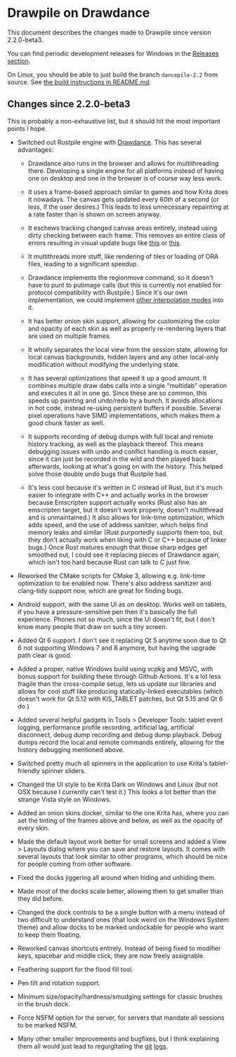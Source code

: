 # Drawpile on Drawdance

This document describes the changes made to Drawpile since version 2.2.0-beta3.

You can find periodic development releases for Windows in the [Releases section](https://github.com/askmeaboutlo0m/Drawpile/releases).

On Linux, you should be able to just build the branch `dancepile-2.2` from source. See [the build instructions in README.md](../README.md#building-on-linux).


## Changes since 2.2.0-beta3

This is probably a non-exhaustive list, but it should hit the most important points I hope.

* Switched out Rustpile engine with [Drawdance](https://github.com/drawpile/Drawdance/tree/dev-2.2). This has several advantages:

    * Drawdance also runs in the browser and allows for multithreading there. Developing a single engine for all platforms instead of having one on desktop and one in the browser is of course way less work.

    * It uses a frame-based approach similar to games and how Krita does it nowadays. The canvas gets updated every 60th of a second (or less, if the user desires.) This leads to less unnecessary repainting at a rate faster than is shown on screen anyway.

    * It eschews tracking changed canvas areas entirely, instead using dirty checking between each frame. This removes an entire class of errors resulting in visual update bugs like [this](https://github.com/drawpile/Drawpile/pull/1046) or [this](https://github.com/drawpile/Drawpile/issues/940).

    * It multithreads more stuff, like rendering of tiles or loading of ORA files, leading to a significant speedup.

    * Drawdance implements the regionmove command, so it doesn't have to punt to putimage calls (but this is currently not enabled for protocol compatibility with Rustpile.) Since it's our own implementation, we could implement [other interpolation modes](https://github.com/drawpile/Drawpile/issues/803) into it.

    * It has better onion skin support, allowing for customizing the color and opacity of each skin as well as properly re-rendering layers that are used on multiple frames.

    * It wholly separates the local view from the session state, allowing for local canvas backgrounds, hidden layers and any other local-only modification without modifying the underlying state.

    * It has several optimizations that speed it up a good amount. It combines multiple draw dabs calls into a single "multidab" operation and executes it all in one go. Since these are so common, this speeds up painting and undo/redo by a bunch. It avoids allocations in hot code, instead re-using persistent buffers if possible. Several pixel operations have SIMD implementations, which makes them a good chunk faster as well.

    * It supports recording of debug dumps with full local and remote history tracking, as well as the playback thereof. This means debugging issues with undo and conflict handling is much easier, since it can just be recorded in the wild and then played back afterwards, looking at what's going on with the history. This helped solve those double undo bugs that Rustpile had.

    * It's less cool because it's written in C instead of Rust, but it's much easier to integrate with C++ and actually works in the browser because Emscripten support actually works (Rust also has an emscripten target, but it doesn't work properly, doesn't multithread and is unmaintained.) It also allows for link-time optimization, which adds speed, and the use of address sanitzer, which helps find memory leaks and similar (Rust purportedly supports them too, but they don't actually work when liking with C or C++ because of linker bugs.) Once Rust matures enough that those sharp edges get smoothed out, I could see it replacing pieces of Drawdance again, which isn't too hard because Rust can talk to C just fine.

* Reworked the CMake scripts for CMake 3, allowing e.g. link-time optimization to be enabled now. There's also address sanitizer and clang-tidy support now, which are great for finding bugs.

* Android support, with the same UI as on desktop. Works well on tablets, if you have a pressure-sensitive pen then it's basically the full experience. Phones not so much, since the UI doesn't fit, but I don't know many people that draw on such a tiny screen.

* Added Qt 6 support. I don't see it replacing Qt 5 anytime soon due to Qt 6 not supporting Windows 7 and 8 anymore, but having the upgrade path clear is good.

* Added a proper, native Windows build using vcpkg and MSVC, with bonus support for building these through Github Actions. It's a lot less fragile than the cross-compile setup, lets us update our libraries and allows for cool stuff like producing statically-linked executables (which doesn't work for Qt 5.12 with KIS_TABLET patches, but Qt 5.15 and Qt 6 do.)

* Added several helpful gadgets in Tools > Developer Tools: tablet event logging, performance profile recording, artificial lag, artificial disconnect, debug dump recording and debug dump playback. Debug dumps record the local and remote commands entirely, allowing for the history debugging mentioned above.

* Switched pretty much all spinners in the application to use Krita's tablet-friendly spinner sliders.

* Changed the UI style to be Krita Dark on Windows and Linux (but not OSX because I currently can't test it.) This looks a lot better than the strange Vista style on Windows.

* Added an onion skins docker, similar to the one Krita has, where you can set the tinting of the frames above and below, as well as the opacity of every skin.

* Made the default layout work better for small screens and added a View > Layouts dialog where you can save and restore layouts. It comes with several layouts that look similar to other programs, which should be nice for people coming from other software.

* Fixed the docks jiggering all around when hiding and unhiding them.

* Made most of the docks scale better, allowing them to get smaller than they did before.

* Changed the dock controls to be a single button with a menu instead of two difficult to understand ones (that look weird on the Windows System theme) and allow docks to be marked undockable for people who want to keep them floating.

* Reworked canvas shortcuts entirely. Instead of being fixed to modifier keys, spacebar and middle click, they are now freely assignable.

* Feathering support for the flood fill tool.

* Pen tilt and rotation support.

* Minimum size/opacity/hardness/smudging settings for classic brushes in the brush dock.

* Force NSFM option for the server, for servers that mandate all sessions to be marked NSFM.

* Many other smaller improvements and bugfixes, but I think explaining them all would just lead to regurgitating the [git](https://github.com/askmeaboutlo0m/Drawpile/commits/dancepile-2.2) [logs](https://github.com/Drawpile/Drawdance/commits/dev-2.2).
